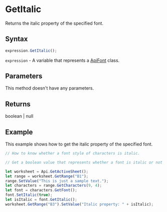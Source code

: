 # GetItalic

Returns the italic property of the specified font.

## Syntax

```javascript
expression.GetItalic();
```

`expression` - A variable that represents a [ApiFont](../ApiFont.md) class.

## Parameters

This method doesn't have any parameters.

## Returns

boolean \| null

## Example

This example shows how to get the italic property of the specified font.

```javascript editor-xlsx
// How to know whether a font style of characters is italic.

// Get a boolean value that represents whether a font is italic or not and show the value in the worksheet.

let worksheet = Api.GetActiveSheet();
let range = worksheet.GetRange("B1");
range.SetValue("This is just a sample text.");
let characters = range.GetCharacters(9, 4);
let font = characters.GetFont();
font.SetItalic(true);
let isItalic = font.GetItalic();
worksheet.GetRange("B3").SetValue("Italic property: " + isItalic);
```
